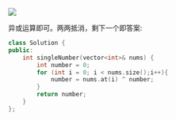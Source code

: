 ![](https://pic.downk.cc/item/5f675add160a154a6705aae0.jpg)

异或运算即可。两两抵消，剩下一个即答案:
```cpp
class Solution {
public:
    int singleNumber(vector<int>& nums) {
        int number = 0;
        for (int i = 0; i < nums.size();i++){
            number = nums.at(i) ^ number;
        }
        return number;
    }
};
```